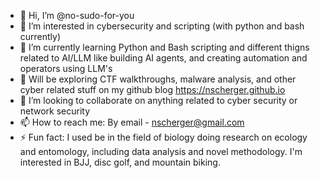 - 👋 Hi, I’m @no-sudo-for-you
- 👀 I’m interested in cybersecurity and scripting (with python and bash currently)
- 🌱 I’m currently learning Python and Bash scripting and different thigns related to AI/LLM like building AI agents, and creating automation and operators using LLM's
- 🚩 Will be exploring CTF walkthroughs, malware analysis, and other cyber related stuff on my github blog https://nscherger.github.io
- 💞️ I’m looking to collaborate on anything related to cyber security or network security
- 📫 How to reach me: By email - nscherger@gmail.com
- ⚡ Fun fact: I used be in the field of biology doing research on ecology and entomology, including data analysis and novel methodology. I'm interested in BJJ, disc golf, and mountain biking.

<!---
nscherger/nscherger is a ✨ special ✨ repository because its `README.md` (this file) appears on your GitHub profile.
You can click the Preview link to take a look at your changes.
--->
